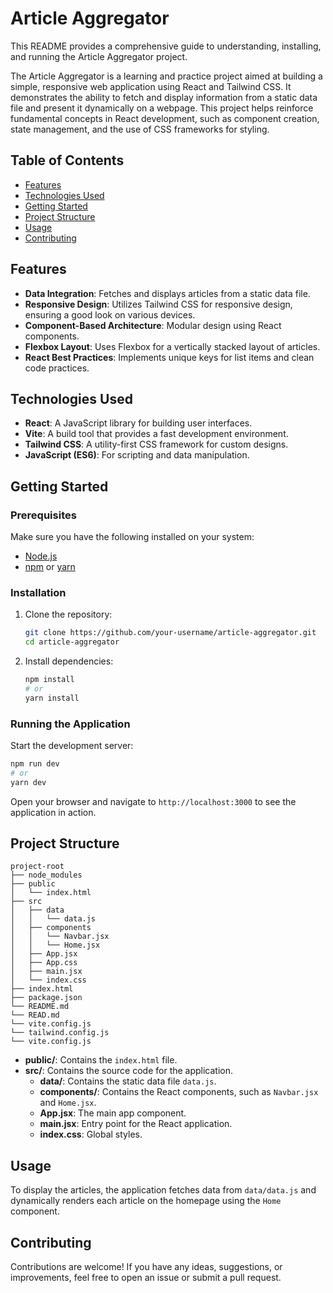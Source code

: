# Article Aggregator
This README provides a comprehensive guide to understanding, installing, and running the Article Aggregator project.

The Article Aggregator is a learning and practice project aimed at building a simple, responsive web application using React and Tailwind CSS. It demonstrates the ability to fetch and display information from a static data file and present it dynamically on a webpage. This project helps reinforce fundamental concepts in React development, such as component creation, state management, and the use of CSS frameworks for styling.

## Table of Contents

- [Features](#features)
- [Technologies Used](#technologies-used)
- [Getting Started](#getting-started)
- [Project Structure](#project-structure)
- [Usage](#usage)
- [Contributing](#contributing)

## Features

- **Data Integration**: Fetches and displays articles from a static data file.
- **Responsive Design**: Utilizes Tailwind CSS for responsive design, ensuring a good look on various devices.
- **Component-Based Architecture**: Modular design using React components.
- **Flexbox Layout**: Uses Flexbox for a vertically stacked layout of articles.
- **React Best Practices**: Implements unique keys for list items and clean code practices.

## Technologies Used

- **React**: A JavaScript library for building user interfaces.
- **Vite**: A build tool that provides a fast development environment.
- **Tailwind CSS**: A utility-first CSS framework for custom designs.
- **JavaScript (ES6)**: For scripting and data manipulation.

## Getting Started

### Prerequisites

Make sure you have the following installed on your system:

- [Node.js](https://nodejs.org/en/)
- [npm](https://www.npmjs.com/) or [yarn](https://yarnpkg.com/)

### Installation

1. Clone the repository:

   ```bash
   git clone https://github.com/your-username/article-aggregator.git
   cd article-aggregator
   ```

2. Install dependencies:

   ```bash
   npm install
   # or
   yarn install
   ```

### Running the Application

Start the development server:

```bash
npm run dev
# or
yarn dev
```

Open your browser and navigate to `http://localhost:3000` to see the application in action.

## Project Structure

```
project-root
├── node_modules
├── public
│   └── index.html
├── src
│   ├── data
│   │   └── data.js
│   ├── components
│   │   └── Navbar.jsx
│   │   └── Home.jsx
│   ├── App.jsx
│   ├── App.css
│   ├── main.jsx
│   └── index.css
├── index.html
├── package.json
└── README.md
└── READ.md
└── vite.config.js
└── tailwind.config.js
└── vite.config.js

```

- **public/**: Contains the `index.html` file.
- **src/**: Contains the source code for the application.
  - **data/**: Contains the static data file `data.js`.
  - **components/**: Contains the React components, such as `Navbar.jsx` and `Home.jsx`.
  - **App.jsx**: The main app component.
  - **main.jsx**: Entry point for the React application.
  - **index.css**: Global styles.

## Usage

To display the articles, the application fetches data from `data/data.js` and dynamically renders each article on the homepage using the `Home` component.

## Contributing

Contributions are welcome! If you have any ideas, suggestions, or improvements, feel free to open an issue or submit a pull request.

